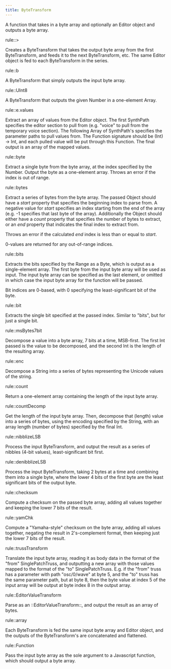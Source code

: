 ```yaml
---
title: ByteTransform
---
```

A function that takes in a byte array and optionally an Editor object and outputs a byte array.

rule::>

Creates a ByteTransform that takes the output byte array from the first ByteTransform, and feeds it to the next ByteTransform, etc. The same Editor object is fed to each ByteTransform in the series.

rule::b

A ByteTransform that simply outputs the input byte array.

rule::UInt8

A ByteTransform that outputs the given Number in a one-element Array.

rule::e.values

Extract an array of values from the Editor object. The first SynthPath specifies the editor section to pull from (e.g. "voice" to pull from the temporary voice section). The following Array of SynthPath's specifies the parameter paths to pull values from. The Function signature should be (Int) -> Int, and each pulled value will be put through this Function. The final output is an array of the mapped values.

rule::byte

Extract a single byte from the byte array, at the index specified by the Number. Output the byte as a one-element array. Throws an error if the index is out of range.

rule::bytes

Extract a series of bytes from the byte array. The passed Object should have a *start* property that specifies the beginning index to parse from. A negative value for *start* specifies an index starting from the end of the array (e.g. -1 specifies that last byte of the array). Additionally the Object should either have a *count* property that specifies the number of bytes to extract, or an *end* property that indicates the final index to extract from.

Throws an error if the calculated *end* index is less than or equal to *start*.

0-values are returned for any out-of-range indices.


rule::bits

Extracts the bits specified by the Range as a Byte, which is output as a single-element array. The first byte from the input byte array will be used as input. The input byte array can be specified as the last element, or omitted in which case the input byte array for the function will be passed.

Bit indices are 0-based, with 0 specifying the least-significant bit of the byte.


rule::bit

Extracts the single bit specified at the passed index. Similar to "bits", but for just a single bit.

rule::msBytes7bit

Decompose a value into a byte array, 7 bits at a time, MSB-first. The first Int passed is the value to be decomposed, and the second Int is the length of the resulting array.


rule::enc

Decompose a String into a series of bytes representing the Unicode values of the string.


rule::count

Return a one-element array containing the length of the input byte array.

rule::countDecomp

Get the length of the input byte array. Then, decompose that (length) value into a series of bytes, using the encoding specified by the String, with an array length (number of bytes) specified by the final Int.

rule::nibblizeLSB

Process the input ByteTransform, and output the result as a series of nibbles (4-bit values), least-significant bit first.

rule::denibblizeLSB

Process the input ByteTransform, taking 2 bytes at a time and combining them into a single byte, where the lower 4 bits of the first byte are the least significant bits of the output byte.


rule::checksum

Compute a checksum on the passed byte array, adding all values together and keeping the lower 7 bits of the result.


rule::yamChk

Compute a "Yamaha-style" checksum on the byte array, adding all values together, negating the result in 2's-complement format, then keeping just the lower 7 bits of the result.


rule::trussTransform

Translate the input byte array, reading it as body data in the format of the "from" SinglePatchTruss, and outputting a new array with those values mapped to the format of the "to" SinglePatchTruss. E.g. if the "from" truss has a parameter with path "osc/0/wave" at byte 5, and the "to" truss has the same parameter path, but at byte 8, then the byte value at index 5 of the input array will be output at byte index 8 in the output array. 


rule::EditorValueTransform

Parse as an ::EditorValueTransform::, and output the result as an array of bytes.

rule::array

Each ByteTransform is fed the same input byte array and Editor object, and the outputs of the ByteTransform's are concatenated and flattened.


rule::Function

Pass the input byte array as the sole argument to a Javascript function, which should output a byte array.
